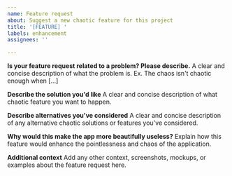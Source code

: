 ```yaml
---
name: Feature request
about: Suggest a new chaotic feature for this project
title: '[FEATURE] '
labels: enhancement
assignees: ''

---
```


**Is your feature request related to a problem? Please describe.**
A clear and concise description of what the problem is. Ex. The chaos isn't chaotic enough when [...]

**Describe the solution you'd like**
A clear and concise description of what chaotic feature you want to happen.

**Describe alternatives you've considered**
A clear and concise description of any alternative chaotic solutions or features you've considered.

**Why would this make the app more beautifully useless?**
Explain how this feature would enhance the pointlessness and chaos of the application.

**Additional context**
Add any other context, screenshots, mockups, or examples about the feature request here.